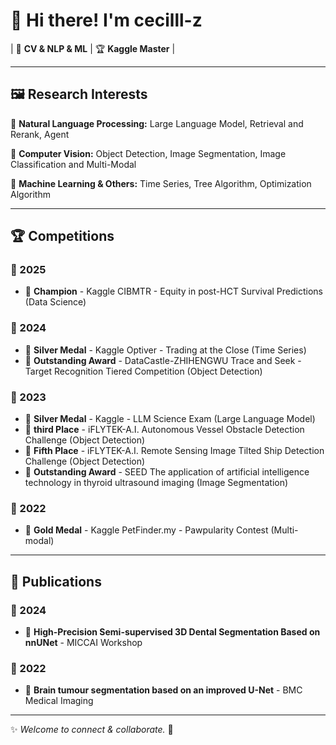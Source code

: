 # 👋 Hi there! I'm **cecilll-z**

| 🎯 **CV & NLP & ML** | 🏆 **Kaggle Master** |
 
---

## 🖼️ Research Interests

🔹 **Natural Language Processing:** Large Language Model, Retrieval and Rerank, Agent

🔹 **Computer Vision:** Object Detection, Image Segmentation, Image Classification and Multi-Modal

🔹 **Machine Learning & Others:** Time Series, Tree Algorithm, Optimization Algorithm

---

## 🏆 Competitions

### 🏅 2025
- 🥇 **Champion** - Kaggle CIBMTR - Equity in post-HCT Survival Predictions (Data Science)

### 🏅 2024
- 🥈 **Silver Medal** - Kaggle Optiver - Trading at the Close (Time Series)
- 🥉 **Outstanding Award** - DataCastle-ZHIHENGWU Trace and Seek - Target Recognition Tiered Competition (Object Detection)

### 🏅 2023
- 🥈 **Silver Medal** - Kaggle - LLM Science Exam (Large Language Model)
- 🥉 **third Place** - iFLYTEK-A.I. Autonomous Vessel Obstacle Detection Challenge (Object Detection)
- 🥉 **Fifth Place** - iFLYTEK-A.I. Remote Sensing Image Tilted Ship Detection Challenge (Object Detection)
- 🥉 **Outstanding Award** - SEED The application of artificial intelligence technology in thyroid ultrasound imaging (Image Segmentation)

### 🏅 2022
- 🥇 **Gold Medal** - Kaggle PetFinder.my - Pawpularity Contest (Multi-modal)

---

## 📄 Publications

### 📜 2024
- 📝 **High-Precision Semi-supervised 3D Dental Segmentation Based on nnUNet** - MICCAI Workshop

### 📜 2022
- 📝 **Brain tumour segmentation based on an improved U-Net** - BMC Medical Imaging

---

✨ *Welcome to connect & collaborate.* 🚀

